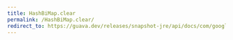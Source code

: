 ```yaml
---
title: HashBiMap.clear
permalink: /HashBiMap.clear/
redirect_to: https://guava.dev/releases/snapshot-jre/api/docs/com/google/common/collect/HashBiMap.html#clear--
---
```

